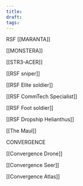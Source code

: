 ```yaml
---
title: 
draft: 
tags:
---
```

RSF 
[[MARANTA]]

[[MONSTERA]] 

[[STR3-ACER]] 

[[RSF sniper]] 

[[RSF Elite soldier]] 

[[RSF CommTech Specialist]]

[[RSF Foot soldier]] 

[[RSF Dropship Helianthus]] 

[[The Maul]]
 
CONVERGENCE

[[Convergence Drone]] 

[[Convergence Seer]] 

[[Convergence Atlas]]